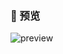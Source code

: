 
### 👀 预览
![preview](https://user-images.githubusercontent.com/19553554/45737479-8324c300-bc20-11e8-9ce1-111f3b67bfda.png)
